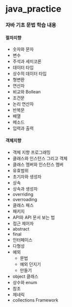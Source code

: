 # java_practice

### 자바 기초 문법 학습 내용

#### 절차지향
- 숫자와 문자
- 변수
- 주석과 세미코론
- 데이터 타입
- 상수의 데이터 타입
- 형변환
- 연산자
- 비교와 Bollean
- 조건문
- 논리 연산자
- 반복문
- 배열
- 메소드
- 입력과 출력
#### 객체지향
- 객체 지향 프로그래밍
- 클래스와 인스턴스 그리고 객체
- 클래스 멤버와 인스턴스 멤버
- 유효범위
- 초기자와 생성자
- 상속
- 상속과 생성자
- overriding
- overroading
- 클래스 패스
- 패키지
- API와 API 문서 보는 법
- 접근 제어자
- abstract
- final
- 인터페이스
- 다형성
- 예외
  - 문법
  - 예외 던지기
  - 만들기
- object 클래스
- 상수와 enum
- 참조
- 제네릭
- collections Framework
